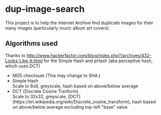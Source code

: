 # dup-image-search
This project is to help the Internet Archive find duplicate images for their many images (particularly music album art covers).

## Algorithms used
Thanks to http://www.hackerfactor.com/blog/index.php?/archives/432-Looks-Like-It.html for the Simple Hash and pHash (aka perceptive hash, which uses DCT)

<ul>
<li>MD5 checksum (This may change to SHA.)</li>
<li>Simple Hash<br>Scale to 8x8, greyscale, hash based on above/below average</li>
<li>DCT (Discrete Cosine Tranform)<br>Scale to 32x32, greyscale, [DCT](https://en.wikipedia.org/wiki/Discrete_cosine_transform), hash based on above/below average excluding top-left "base" value</li>
</ul>
